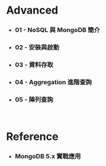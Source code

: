 Advanced
=====
* ### 01 - NoSQL 與 MongoDB 簡介
* ### 02 - 安裝與啟動
* ### 03 - 資料存取
* ### 04 - Aggregation 進階查詢
* ### 05 - 陣列查詢
<br />

Reference
=====
* ### MongoDB 5.x 實戰應用
<br />
